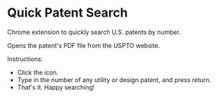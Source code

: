 Quick Patent Search
===================

Chrome extension to quickly search U.S. patents by number. 

Opens the patent's PDF file from the USPTO website.

Instructions:
- Click the icon.
- Type in the number of any utility or design patent, and press return.
- That's it. Happy searching!
